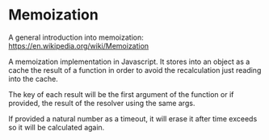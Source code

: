 # Memoization

A general introduction into memoization: https://en.wikipedia.org/wiki/Memoization

A memoization implementation in Javascript. It stores into an object as a cache the result of a function in order to avoid the recalculation just reading into the cache.

The key of each result will be the first argument of the function or if provided, the result of the resolver using the same args.

If provided a natural number as a timeout, it will erase it after time exceeds so it will be calculated again.